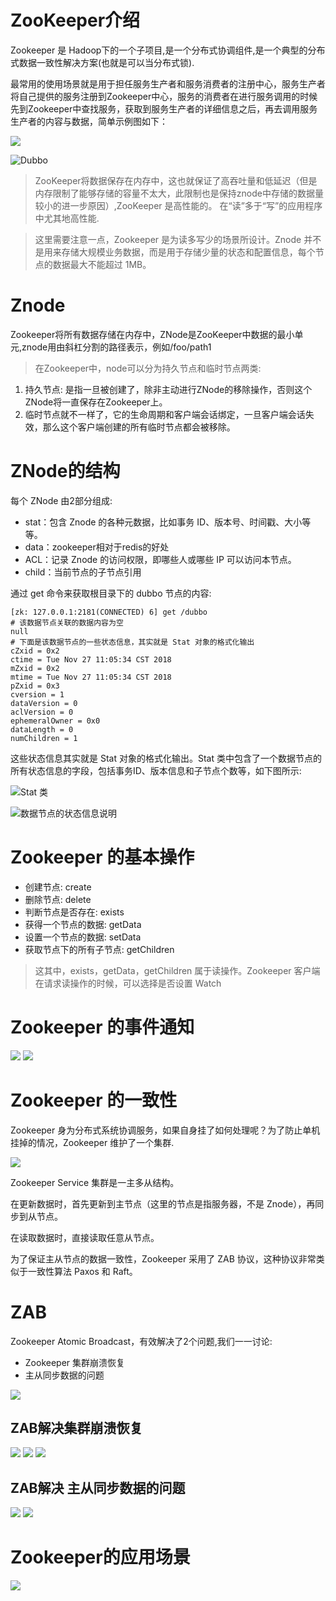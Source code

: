 # ZooKeeper介绍

Zookeeper 是 Hadoop下的一个子项目,是一个分布式协调组件,是一个典型的分布式数据一致性解决方案(也就是可以当分布式锁).

最常用的使用场景就是用于担任服务生产者和服务消费者的注册中心，服务生产者将自己提供的服务注册到Zookeeper中心，服务的消费者在进行服务调用的时候先到Zookeeper中查找服务，获取到服务生产者的详细信息之后，再去调用服务生产者的内容与数据，简单示例图如下：

![](https://pic1.zhimg.com/80/v2-31945bfed99a8b582ca1ffbfb64009e4_hd.jpg)

![Dubbo](http://my-blog-to-use.oss-cn-beijing.aliyuncs.com/18-9-10/35571782.jpg)

>ZooKeeper将数据保存在内存中，这也就保证了高吞吐量和低延迟（但是内存限制了能够存储的容量不太大，此限制也是保持znode中存储的数据量较小的进一步原因）,ZooKeeper 是高性能的。 在“读”多于“写”的应用程序中尤其地高性能.

>这里需要注意一点，Zookeeper 是为读多写少的场景所设计。Znode 并不是用来存储大规模业务数据，而是用于存储少量的状态和配置信息，每个节点的数据最大不能超过 1MB。

# Znode

Zookeeper将所有数据存储在内存中，ZNode是ZooKeeper中数据的最小单元,znode用由斜杠分割的路径表示，例如/foo/path1

>在Zookeeper中，node可以分为持久节点和临时节点两类:

1. 持久节点: 是指一旦被创建了，除非主动进行ZNode的移除操作，否则这个ZNode将一直保存在Zookeeper上。
2. 临时节点就不一样了，它的生命周期和客户端会话绑定，一旦客户端会话失效，那么这个客户端创建的所有临时节点都会被移除。

# ZNode的结构

每个 ZNode 由2部分组成:

- stat：包含 Znode 的各种元数据，比如事务 ID、版本号、时间戳、大小等等。
- data：zookeeper相对于redis的好处
- ACL：记录 Znode 的访问权限，即哪些人或哪些 IP 可以访问本节点。
- child：当前节点的子节点引用

通过 get 命令来获取根目录下的 dubbo 节点的内容:

```shell
[zk: 127.0.0.1:2181(CONNECTED) 6] get /dubbo    
# 该数据节点关联的数据内容为空
null
# 下面是该数据节点的一些状态信息，其实就是 Stat 对象的格式化输出
cZxid = 0x2
ctime = Tue Nov 27 11:05:34 CST 2018
mZxid = 0x2
mtime = Tue Nov 27 11:05:34 CST 2018
pZxid = 0x3
cversion = 1
dataVersion = 0
aclVersion = 0
ephemeralOwner = 0x0
dataLength = 0
numChildren = 1
```

这些状态信息其实就是 Stat 对象的格式化输出。Stat 类中包含了一个数据节点的所有状态信息的字段，包括事务ID、版本信息和子节点个数等，如下图所示:

![Stat 类](https://images.gitbook.cn/a841e740-1c55-11e9-b5b7-abf0ec0c666a)

![数据节点的状态信息说明](https://images.gitbook.cn/f44d8630-1c55-11e9-b5b7-abf0ec0c666a)

# Zookeeper 的基本操作

- 创建节点: create
- 删除节点: delete
- 判断节点是否存在: exists
- 获得一个节点的数据: getData
- 设置一个节点的数据: setData
- 获取节点下的所有子节点: getChildren

>这其中，exists，getData，getChildren 属于读操作。Zookeeper 客户端在请求读操作的时候，可以选择是否设置 Watch

# Zookeeper 的事件通知

![](pics/Zookeeper的事件通知01.png)
![](pics/Zookeeper的事件通知02.png)

# Zookeeper 的一致性

Zookeeper 身为分布式系统协调服务，如果自身挂了如何处理呢？为了防止单机挂掉的情况，Zookeeper 维护了一个集群.

![](pics/zk-arch.jpg)

Zookeeper Service 集群是一主多从结构。

在更新数据时，首先更新到主节点（这里的节点是指服务器，不是 Znode），再同步到从节点。

在读取数据时，直接读取任意从节点。

为了保证主从节点的数据一致性，Zookeeper 采用了 ZAB 协议，这种协议非常类似于一致性算法 Paxos 和 Raft。

# ZAB

Zookeeper Atomic Broadcast，有效解决了2个问题,我们一一讨论:

- Zookeeper 集群崩溃恢复
- 主从同步数据的问题

![](pics/ZAB-main.png)

## ZAB解决集群崩溃恢复

![](pics/ZAB的崩溃恢复01.png)
![](pics/ZAB的崩溃恢复02.png)
![](pics/ZAB的崩溃恢复03.png)

## ZAB解决 主从同步数据的问题

![](pics/ZAB的数据写入01.png)
![](pics/ZAB的数据写入02.png)

# Zookeeper的应用场景

![](pics/Zookeeper的应用场景.png)
